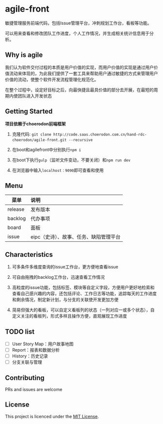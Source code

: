# agile-front

敏捷管理服务前端代码，包括Issue管理平台，冲刺规划工作台，看板等功能。

可以用来查看和修改团队工作进度，个人工作情况，并生成相关统计信息用于分析。

## Why is agile

我们认为软件交付过程的本质是用户价值的实现，而用户价值的实现是通过用户价值流动来体现的，为此我们提供了一套工具来帮助用户通过敏捷的方式来管理用户价值的流动，使整个软件开发流程管理化规范化。

在整个过程中，设定好目标之后，向最快捷且最具价值的部分去开展，在最短的周期内使团队进入开发状态

## Getting Started

**项目依赖于choerodon前端框架**

1. 克隆代码: `git clone http://code.saas.choerodon.com.cn/hand-rdc-choerodon/agile-front.git --recursive`  

2. 在boot和agilefront中分别执行`npm i`

3. 在boot下执行`gulp`（监听文件变动，不要关闭）和`npm run dev`

4. 在浏览器中输入`localhost：9090`即可查看和使用

## Menu

| 菜单     |  说明    |
| -------- | :----    |
| release  | 发布版本 |
| backlog  | 代办事项 |
| board    | 面板     |
| issue    | eipc（史诗）、故事、任务、缺陷管理平台     |

## Characteristics

1. 可多条件多维度查询的issue工作台，更方便地查看issue

2. 可自由拖拽的backlog工作台，迅速查看工作情况

3. 高粒度的issue功能，包括标签、模块等自定义字段，方便用户更好地检索和查看自己感兴趣的内容，还包括评论、工作日志等功能，追踪每天的工作进度和剩余情况，制定新计划，与分支的关联使开发更加方便

4. 简易但强大的看板，可以自定义看板列的状态（一列对应一或多个状态），自定义关注的看板列，形式多样且操作方便，直观展现工作进度

## TODO list

- [ ] User Story Map：用户故事地图
- [ ] Report：报表和数据分析
- [ ] History：历史记录
- [ ] 分支关联与管理

## Contributing

PRs and issues are welcome

## License

This project is licenced under the [MIT License](http://opensource.org/licenses/mit-license.html).
